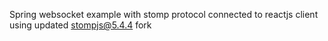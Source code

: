 Spring websocket example with stomp protocol connected to reactjs client using updated [stompjs@5.4.4](https://github.com/stomp-js/stompjs) fork